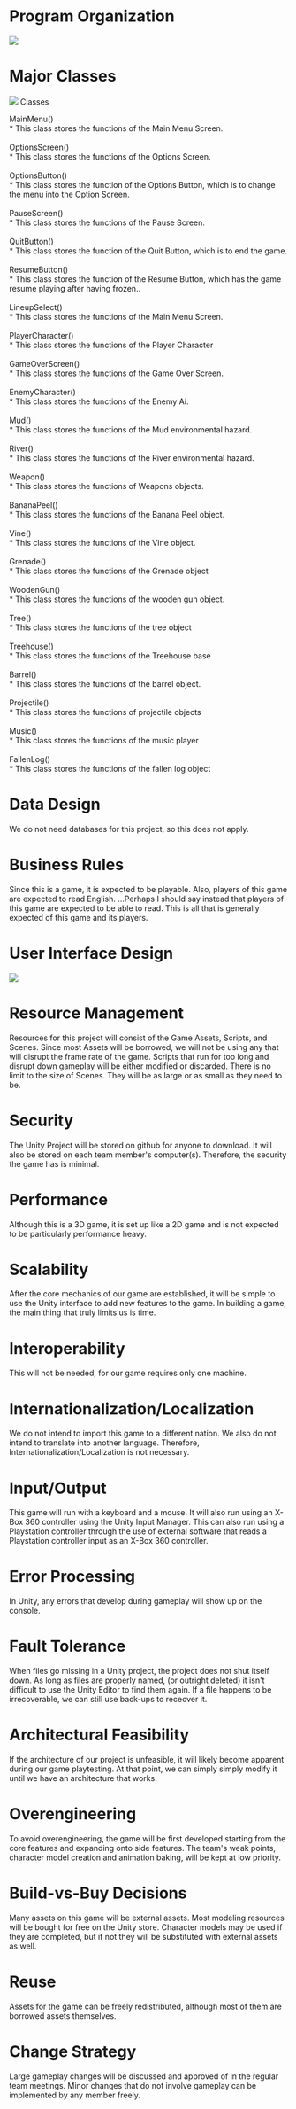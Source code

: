 
# Program Organization

<img src = "/artifacts/0.jpg">

# Major Classes

<img src = "/artifacts/classDiagram.png">
Classes

MainMenu()<br/>* This class stores the functions of the Main Menu Screen.
<br/><br/>OptionsScreen()<br/>* This class stores the functions of the Options Screen.
<br/><br/>OptionsButton()<br/>* This class stores the function of the Options Button, which is to change the menu into the Option Screen.
<br/><br/>PauseScreen()<br/>* This class stores the functions of the Pause Screen.
<br/><br/>QuitButton()<br/>* This class stores the function of the Quit Button, which is to end the game.
<br/><br/>ResumeButton()<br/>* This class stores the function of the Resume Button, which has the game resume playing after having frozen..
<br/><br/>LineupSelect()<br/>* This class stores the functions of the Main Menu Screen.
<br/><br/>PlayerCharacter()<br/>* This class stores the functions of the Player Character
<br/><br/>GameOverScreen()<br/>* This class stores the functions of the Game Over Screen.
<br/><br/>EnemyCharacter()<br/>* This class stores the functions of the Enemy Ai.
<br/><br/>Mud()<br/>* This class stores the functions of the Mud environmental hazard.
<br/><br/>River()<br/>* This class stores the functions of the River environmental hazard.
<br/><br/>Weapon()<br/>* This class stores the functions of Weapons objects.
<br/><br/>BananaPeel()<br/>* This class stores the functions of the Banana Peel object.
<br/><br/>Vine()<br/>* This class stores the functions of the Vine object.
<br/><br/>Grenade()<br/>* This class stores the functions of the Grenade object
<br/><br/>WoodenGun()<br/>* This class stores the functions of the wooden gun object.
<br/><br/>Tree()<br/>* This class stores the functions of the tree object
<br/><br/>Treehouse()<br/>* This class stores the functions of the Treehouse base
<br/><br/>Barrel()<br/>* This class stores the functions of the barrel object.
<br/><br/>Projectile()<br/>* This class stores the functions of projectile objects
<br/><br/>Music()<br/>* This class stores the functions of the music player
<br/><br/>FallenLog()<br/>* This class stores the functions of the fallen log object


# Data Design
We do not need databases for this project, so this does not apply.

# Business Rules
Since this is a game, it is expected to be playable. Also, players of this game are expected to read English.
...Perhaps I should say instead that players of this game are expected to be able to read.
This is all that is generally expected of this game and its players.

# User Interface Design

<img src = "/artifacts/1.jpg">

# Resource Management
Resources for this project will consist of the Game Assets, Scripts, and Scenes.
Since most Assets will be borrowed, we will not be using any that will disrupt the frame rate of the game.
Scripts that run for too long and disrupt down gameplay will be either modified or discarded.
There is no limit to the size of Scenes. They will be as large or as small as they need to be.

# Security
The Unity Project will be stored on github for anyone to download.
It will also be stored on each team member's computer(s).
Therefore, the security the game has is minimal.


# Performance
Although this is a 3D game, it is set up like a 2D game and is not expected to be particularly performance heavy.

# Scalability
After the core mechanics of our game are established, it will be simple to use the Unity interface to add new features to the game.
In building a game, the main thing that truly limits us is time.

# Interoperability
This will not be needed, for our game requires only one machine.

# Internationalization/Localization
We do not intend to import this game to a different nation. We also do not intend to translate into another language.
Therefore, Internationalization/Localization is not necessary.

# Input/Output
This game will run with a keyboard and a mouse.
It will also run using an X-Box 360 controller using the Unity Input Manager.
This can also run using a Playstation controller through the use of external software that reads a Playstation controller input as an X-Box 360 controller.

# Error Processing
In Unity, any errors that develop during gameplay will show up on the console.

# Fault Tolerance
When files go missing in a Unity project, the project does not shut itself down. As long as files are properly named, (or outright deleted) it isn't difficult to use the Unity Editor to find them again.
If a file happens to be irrecoverable, we can still use back-ups to receover it.

# Architectural Feasibility
If the architecture of our project is unfeasible, it will likely become apparent during our game playtesting. At that point, we can simply simply modify it until we have an architecture that works.

# Overengineering
To avoid overengineering, the game will be first developed starting from the core features and expanding onto side features. The team's weak points, character model creation and animation baking, will be kept at low priority.

# Build-vs-Buy Decisions
Many assets on this game will be external assets.
Most modeling resources will be bought for free on the Unity store.
Character models may be used if they are completed, but if not they will be substituted with external assets as well.

# Reuse
Assets for the game can be freely redistributed, although most of them are borrowed assets themselves.

# Change Strategy
Large gameplay changes will be discussed and approved of in the regular team meetings. Minor changes that do not involve gameplay can be implemented by any member freely.
